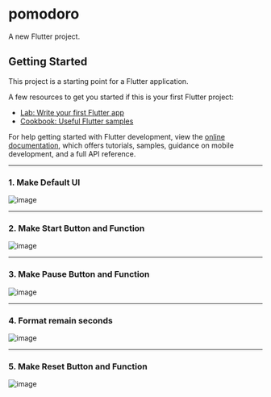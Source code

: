 # pomodoro

A new Flutter project.

## Getting Started

This project is a starting point for a Flutter application.

A few resources to get you started if this is your first Flutter project:

- [Lab: Write your first Flutter app](https://docs.flutter.dev/get-started/codelab)
- [Cookbook: Useful Flutter samples](https://docs.flutter.dev/cookbook)

For help getting started with Flutter development, view the
[online documentation](https://docs.flutter.dev/), which offers tutorials,
samples, guidance on mobile development, and a full API reference.

---   
### 1. Make Default UI
![image](https://user-images.githubusercontent.com/63082842/212934242-999a145b-0e35-4529-9037-1fb1b0a46d4c.png)

---   
### 2. Make Start Button and Function
![image](https://user-images.githubusercontent.com/63082842/212934628-aff1fc46-da00-4532-a25a-a78491d9374e.png)

---   
### 3. Make Pause Button and Function
![image](https://user-images.githubusercontent.com/63082842/213453372-8aeb3e5b-8d8b-4148-862a-861352c9933c.png)

---   
### 4. Format remain seconds
![image](https://user-images.githubusercontent.com/63082842/213455425-0fed0c12-1398-4c4a-92c2-b745b20b9c3e.png)

---   
### 5. Make Reset Button and Function
![image](https://user-images.githubusercontent.com/63082842/213469805-3c42b143-8a5a-4da1-a527-d2c8a6aef4c5.png)
